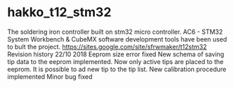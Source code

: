 # hakko_t12_stm32
The soldering iron controller built on stm32 micro controller.
AC6 - STM32 System Workbench & CubeMX software development tools have been used to bult the project.
https://sites.google.com/site/sfrwmaker/t12stm32
Revision history
22/10 2018
  Eeprom size error fixed
  New schema of saving tip data to the eeprom implemented.
  Now only active tips are placed to the eeprom. It is possible to ad new tip to the tip list.
  New calibration procedure implemented
  Minor bug fixed
